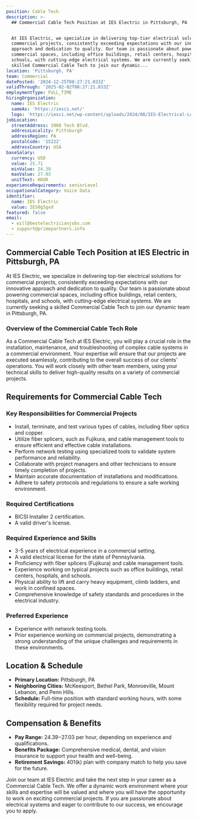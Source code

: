 ```yaml
---
position: Cable Tech
description: >-
  ## Commercial Cable Tech Position at IES Electric in Pittsburgh, PA


  At IES Electric, we specialize in delivering top-tier electrical solutions for
  commercial projects, consistently exceeding expectations with our innovative
  approach and dedication to quality. Our team is passionate about powering
  commercial spaces, including office buildings, retail centers, hospitals, and
  schools, with cutting-edge electrical systems. We are currently seeking a
  skilled Commercial Cable Tech to join our dynamic...
location: 'Pittsburgh, PA'
team: Commercial
datePosted: '2024-12-25T08:27:21.033Z'
validThrough: '2025-02-02T08:27:21.033Z'
employmentType: FULL_TIME
hiringOrganization:
  name: IES Electric
  sameAs: 'https://iesci.net/'
  logo: 'https://iesci.net/wp-content/uploads/2024/08/IES-Electrical-Logo-color.png'
jobLocation:
  streetAddress: 3908 Tech Blvd.
  addressLocality: Pittsburgh
  addressRegion: PA
  postalCode: '15222'
  addressCountry: USA
baseSalary:
  currency: USD
  value: 25.71
  minValue: 24.39
  maxValue: 27.03
  unitText: HOUR
experienceRequirements: seniorLevel
occupationalCategory: Voice Data
identifier:
  name: IES Electric
  value: IES0g5gvd
featured: false
email:
  - will@bestelectricianjobs.com
  - support@primepartners.info
---
```




## Commercial Cable Tech Position at IES Electric in Pittsburgh, PA

At IES Electric, we specialize in delivering top-tier electrical solutions for commercial projects, consistently exceeding expectations with our innovative approach and dedication to quality. Our team is passionate about powering commercial spaces, including office buildings, retail centers, hospitals, and schools, with cutting-edge electrical systems. We are currently seeking a skilled Commercial Cable Tech to join our dynamic team in Pittsburgh, PA.

### Overview of the Commercial Cable Tech Role

As a Commercial Cable Tech at IES Electric, you will play a crucial role in the installation, maintenance, and troubleshooting of complex cable systems in a commercial environment. Your expertise will ensure that our projects are executed seamlessly, contributing to the overall success of our clients' operations. You will work closely with other team members, using your technical skills to deliver high-quality results on a variety of commercial projects.

## Requirements for Commercial Cable Tech

### Key Responsibilities for Commercial Projects
- Install, terminate, and test various types of cables, including fiber optics and copper.
- Utilize fiber splicers, such as Fujikura, and cable management tools to ensure efficient and effective cable installations.
- Perform network testing using specialized tools to validate system performance and reliability.
- Collaborate with project managers and other technicians to ensure timely completion of projects.
- Maintain accurate documentation of installations and modifications.
- Adhere to safety protocols and regulations to ensure a safe working environment.

### Required Certifications
- BICSI Installer 2 certification.
- A valid driver's license.

### Required Experience and Skills
- 3-5 years of electrical experience in a commercial setting.
- A valid electrical license for the state of Pennsylvania.
- Proficiency with fiber splicers (Fujikura) and cable management tools.
- Experience working on typical projects such as office buildings, retail centers, hospitals, and schools.
- Physical ability to lift and carry heavy equipment, climb ladders, and work in confined spaces.
- Comprehensive knowledge of safety standards and procedures in the electrical industry.

### Preferred Experience
- Experience with network testing tools.
- Prior experience working on commercial projects, demonstrating a strong understanding of the unique challenges and requirements in these environments.

## Location & Schedule

- **Primary Location:** Pittsburgh, PA
- **Neighboring Cities:** McKeesport, Bethel Park, Monroeville, Mount Lebanon, and Penn Hills.
- **Schedule:** Full-time position with standard working hours, with some flexibility required for project needs.

## Compensation & Benefits

- **Pay Range:** $24.39-$27.03 per hour, depending on experience and qualifications.
- **Benefits Package:** Comprehensive medical, dental, and vision insurance to support your health and well-being.
- **Retirement Savings:** 401(k) plan with company match to help you save for the future.

Join our team at IES Electric and take the next step in your career as a Commercial Cable Tech. We offer a dynamic work environment where your skills and expertise will be valued and where you will have the opportunity to work on exciting commercial projects. If you are passionate about electrical systems and eager to contribute to our success, we encourage you to apply.
